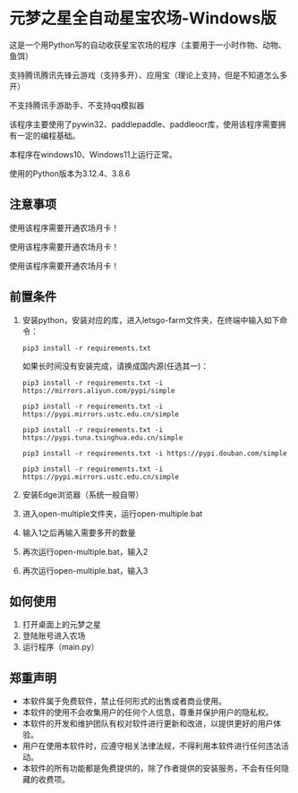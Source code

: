 # 元梦之星全自动星宝农场-Windows版

这是一个用Python写的自动收获星宝农场的程序（主要用于一小时作物、动物、鱼饵）

支持腾讯腾讯先锋云游戏（支持多开）、应用宝（理论上支持，但是不知道怎么多开）

不支持腾讯手游助手、不支持qq模拟器

该程序主要使用了pywin32、paddlepaddle、paddleocr库，使用该程序需要拥有一定的编程基础。

本程序在windows10、Windows11上运行正常。

使用的Python版本为3.12.4、3.8.6

## 注意事项

使用该程序需要开通农场月卡！

使用该程序需要开通农场月卡！

使用该程序需要开通农场月卡！

## 前置条件

1. 安装python，安装对应的库，进入letsgo-farm文件夹，在终端中输入如下命令：
   ```shell
   pip3 install -r requirements.txt
   ```
   如果长时间没有安装完成，请换成国内源(任选其一)：
   ```shell
   pip3 install -r requirements.txt -i https://mirrors.aliyun.com/pypi/simple
   ```
   ```shell
   pip3 install -r requirements.txt -i https://pypi.mirrors.ustc.edu.cn/simple
   ```
   ```shell
   pip3 install -r requirements.txt -i https://pypi.tuna.tsinghua.edu.cn/simple
   ```
   ```shell
   pip3 install -r requirements.txt -i https://pypi.douban.com/simple
   ```
   ```shell
   pip3 install -r requirements.txt -i https://pypi.mirrors.ustc.edu.cn/simple
   ```

2. 安装Edge浏览器（系统一般自带）

3. 进入open-multiple文件夹，运行open-multiple.bat

4. 输入1之后再输入需要多开的数量
5. 再次运行open-multiple.bat，输入2
6. 再次运行open-multiple.bat，输入3

## 如何使用

1. 打开桌面上的元梦之星
2. 登陆账号进入农场
3. 运行程序（main.py）

## 郑重声明

- 本软件属于免费软件，禁止任何形式的出售或者商业使用。
- 本软件的使用不会收集用户的任何个人信息，尊重并保护用户的隐私权。
- 本软件的开发和维护团队有权对软件进行更新和改进，以提供更好的用户体验。
- 用户在使用本软件时，应遵守相关法律法规，不得利用本软件进行任何违法活动。
- 本软件的所有功能都是免费提供的，除了作者提供的安装服务，不会有任何隐藏的收费项。
